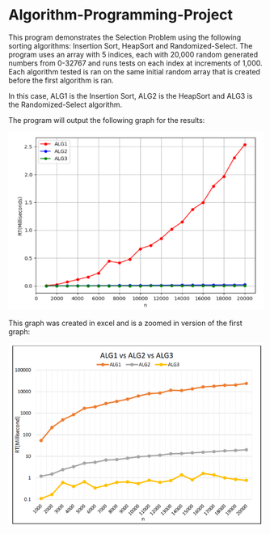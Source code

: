 # Algorithm-Programming-Project
This program demonstrates the Selection Problem using the following sorting algorithms: Insertion Sort, HeapSort and Randomized-Select. The program uses an array with 5 indices, each with 20,000 random generated numbers from 0-32767 and runs tests on each index at increments of 1,000. Each algorithm tested is ran on the same initial random array that is created before the first algorithm is ran.

In this case, ALG1 is the Insertion Sort, ALG2 is the HeapSort and ALG3 is the Randomized-Select algorithm.

The program will output the following graph for the results:

![](graphs/graph1.PNG)

This graph was created in excel and is a zoomed in version of the first graph:

![](graphs/graph2.PNG)
